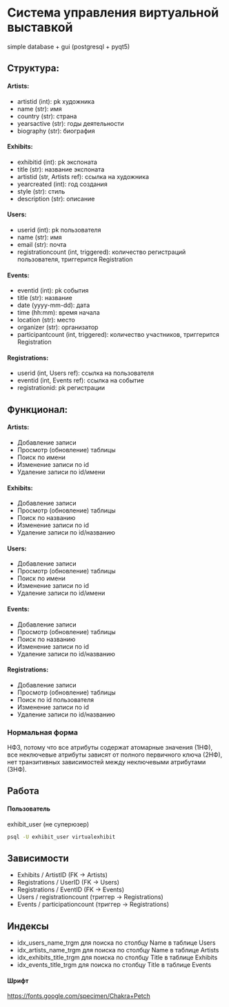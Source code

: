 # Система управления виртуальной выставкой
simple database + gui (postgresql + pyqt5)
## Структура: 
#### Artists:
* artistid (int): pk художника
* name (str): имя
* country (str): страна
* yearsactive (str): годы деятельности
* biography (str): биография
#### Exhibits: 
* exhibitid (int): pk экспоната
* title (str): название экспоната
* artistid (str, Artists ref): ссылка на художника
* yearcreated (int): год создания
* style (str): стиль
* description (str): описание
#### Users: 
* userid (int): pk пользователя
* name (str): имя
* email (str): почта
* registrationcount (int, triggered): количество регистраций пользователя, триггерится Registration
#### Events: 
* eventid (int): pk события
* title (str): название
* date (yyyy-mm-dd): дата
* time (hh:mm): время начала
* location (str): место
* organizer (str): организатор
* participantcount (int, triggered): количество участников, триггерится Registration
#### Registrations:
* userid (int, Users ref): ссылка на пользователя
* eventid (int, Events ref): ссылка на событие 
* registrationid: pk регистрации
## Функционал:
#### Artists:
* Добавление записи
* Просмотр (обновление) таблицы
* Поиск по имени
* Изменение записи по id
* Удаление записи по id/имени
#### Exhibits:
* Добавление записи
* Просмотр (обновление) таблицы
* Поиск по названию
* Изменение записи по id
* Удаление записи по id/названию
#### Users:
* Добавление записи
* Просмотр (обновление) таблицы
* Поиск по имени
* Изменение записи по id
* Удаление записи по id/имени
#### Events:
* Добавление записи
* Просмотр (обновление) таблицы
* Поиск по названию
* Изменение записи по id
* Удаление записи по id/названию
#### Registrations:
* Добавление записи
* Просмотр (обновление) таблицы
* Поиск по id пользователя
* Изменение записи по id
* Удаление записи по id/названию
### Нормальная форма
НФ3, потому что все атрибуты содержат атомарные значения (1НФ), все неключевые атрибуты зависят от полного первичного ключа (2НФ), нет транзитивных зависимостей между неключевыми атрибутами (3НФ).
## Работа
#### Пользователь
exhibit_user (не суперюзер)
```bash
psql -U exhibit_user virtualexhibit
```
## Зависимости
* Exhibits / ArtistID (FK -> Artists)
* Registrations / UserID (FK -> Users)
* Registrations / EventID (FK -> Events)
* Users / registrationcount (триггер -> Registrations)
* Events / participationcount (триггер -> Registrations)
## Индексы 
* idx_users_name_trgm для поиска по столбцу Name в таблице Users
* idx_artists_name_trgm для поиска по столбцу Name в таблице Artists
* idx_exhibits_title_trgm для поиска по столбцу Title в таблице Exhibits
* idx_events_title_trgm для поиска по столбцу Title в таблице Events
#### Шрифт
https://fonts.google.com/specimen/Chakra+Petch
